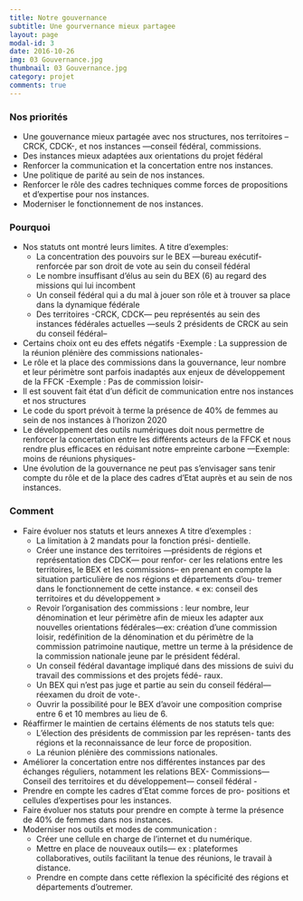 ```yaml
---
title: Notre gouvernance
subtitle: Une gourvernance mieux partagee
layout: page
modal-id: 3
date: 2016-10-26
img: 03 Gouvernance.jpg
thumbnail: 03 Gouvernance.jpg
category: projet
comments: true
---
```


### Nos priorités

  - Une gouvernance mieux partagée avec nos structures, nos territoires –CRCK, CDCK-, et nos instances —conseil fédéral, commissions.
  - Des instances mieux adaptées aux orientations du projet fédéral
  - Renforcer la communication et la concertation entre nos instances.
  - Une politique de parité au sein de nos instances.
  - Renforcer le rôle des cadres techniques comme forces de propositions et d’expertise pour nos instances.
  - Moderniser le fonctionnement de nos instances.

### Pourquoi

  - Nos statuts ont montré leurs limites. A titre d’exemples:
    - La concentration des pouvoirs sur le BEX —bureau exécutif- renforcée par son droit de vote au sein du conseil fédéral
    - Le nombre insuffisant d’élus au sein du BEX (6) au regard des missions qui lui incombent
    - Un conseil fédéral qui a du mal à jouer son rôle et à trouver sa place dans la dynamique fédérale
    - Des territoires -CRCK, CDCK— peu représentés au sein des instances fédérales actuelles —seuls 2 présidents de CRCK au sein du conseil fédéral–
  - Certains choix ont eu des effets négatifs -Exemple : La suppression de la réunion plénière des commissions nationales-
  - Le rôle et la place des commissions dans la gouvernance, leur nombre et leur périmètre sont parfois inadaptés aux enjeux de développement de la FFCK -Exemple : Pas de commission loisir-
  - Il est souvent fait état d’un déficit de communication entre nos instances et nos structures
  - Le code du sport prévoit à terme la présence de 40% de femmes au sein de nos instances à l’horizon 2020
  - Le développement des outils numériques doit nous permettre de renforcer la concertation entre les différents acteurs de la FFCK et nous rendre plus efficaces en réduisant notre empreinte carbone —Exemple: moins de réunions physiques-
  - Une évolution de la gouvernance ne peut pas s’envisager sans tenir compte du rôle et de la place des cadres d’Etat auprès et au sein de nos instances.

### Comment

  - Faire évoluer nos statuts et leurs annexes A titre d’exemples :
    - La limitation à 2 mandats pour la fonction prési- dentielle.
    - Créer une instance des territoires —présidents de régions et représentation des CDCK— pour renfor- cer les relations entre les territoires, le BEX et les commissions– en prenant en compte la situation particulière de nos régions et départements d’ou- tremer dans le fonctionnement de cette instance. « ex: conseil des territoires et du développement »
    - Revoir l’organisation des commissions : leur nombre, leur dénomination et leur périmètre afin de mieux les adapter aux nouvelles orientations fédérales—ex: création d’une commission loisir, redéfinition de la dénomination et du périmètre de la commission patrimoine nautique, mettre un terme à la présidence de la commission nationale jeune par le président fédéral.
    - Un conseil fédéral davantage impliqué dans des missions de suivi du travail des commissions et des projets fédé- raux.
    - Un BEX qui n’est pas juge et partie au sein du conseil fédéral— réexamen du droit de vote-.
    - Ouvrir la possibilité pour le BEX d’avoir une composition comprise entre 6 et 10 membres au lieu de 6.
  - Réaffirmer le maintien de certains éléments de nos statuts tels que:
    - L’élection des présidents de commission par les représen- tants des régions et la reconnaissance de leur force de proposition.
    - La réunion plénière des commissions nationales.
  - Améliorer la concertation entre nos différentes instances par des échanges réguliers, notamment les relations BEX- Commissions—Conseil des territoires et du développement— conseil fédéral -
  - Prendre en compte les cadres d’Etat comme forces de pro- positions et cellules d’expertises pour les instances.
  - Faire évoluer nos statuts pour prendre en compte à terme la présence de 40% de femmes dans nos instances.
  - Moderniser nos outils et modes de communication :
    - Créer une cellule en charge de l’internet et du numérique.
    - Mettre en place de nouveaux outils— ex : plateformes collaboratives, outils facilitant la tenue des réunions, le travail à distance.
    - Prendre en compte dans cette réflexion la spécificité des régions et départements d’outremer.
